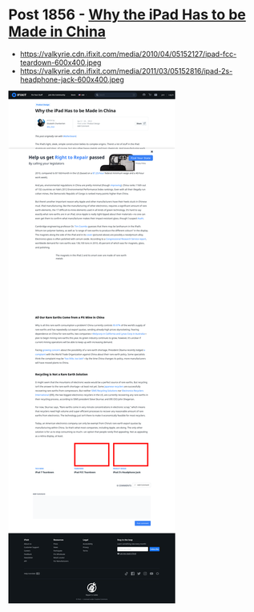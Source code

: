 # Post 1856 - [Why the iPad Has to be Made in China](https://www.ifixit.com/News/1856/why-the-ipad-has-to-be-made-in-china)

- https://valkyrie.cdn.ifixit.com/media/2010/04/05152127/ipad-fcc-teardown-600x400.jpeg
- https://valkyrie.cdn.ifixit.com/media/2011/03/05152816/ipad-2s-headphone-jack-600x400.jpeg

![screencap](screenshots/6a03a564-344e-4586-a153-e1e6a3486b6c.png)
